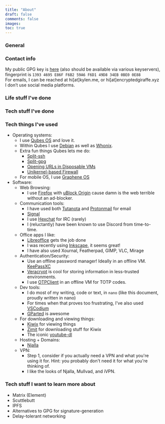 ```yaml
---
title: "About"
draft: false
comments: false
images:
toc: true
---
```


### General


### Contact info

My public GPG key is [here](/key.asc) (also should be available via various keyservers), fingerprint is `1393 4695 E86F F6B2 59A6 F6D1 49D8 34EB 0BE0 0E88`  
For emails, I can be reached at hi[at]kylen.me, or hi[at]encryptedgiraffe.xyz  
I don’t use social media platforms.  

### Life stuff I've done

### Tech stuff I've done

### Tech things I've used
- Operating systems:
  - I use [Qubes OS](https://www.qubes-os.org/intro) and love it.
  - Within Qubes I use [Debian](https://www.debian.org/) as well as [Whonix](https://www.whonix.org/).
  - Extra fun things Qubes lets me do:
    - [Split-ssh](https://github.com/Qubes-Community/Contents/blob/master/docs/configuration/split-ssh.md)
    - [Split-gpg](https://www.qubes-os.org/doc/split-gpg/)
    - [Opening URLs in Disposable VMs](https://github.com/Qubes-Community/Contents/blob/master/docs/common-tasks/opening-urls-in-vms.md)
    - [Unikernel-based Firewall](https://github.com/mirage/qubes-mirage-firewall)
  - For mobile OS, I use [Graphene OS](https://grapheneos.org)
- Software:
  - Web Browsing:
    - I use [Firefox](https://www.mozilla.org/en-US/firefox/) with [uBlock Origin](https://ublockorigin.com/) cause damn is the web terrible without an ad-blocker.
  - Communication tools:
    - I have used both [Tutanota](https://tutanota.com/) and [Protonmail](https://proton.me/mail) for email
    - [Signal](https://signal.org)
    - I use [Hexchat](https://hexchat.github.io/) for IRC (rarely)
    - I (reluctantly) have been known to use Discord from time-to-time.
  - Office apps I like:
    - [Libreoffice](https://www.libreoffice.org/) gets the job done
    - I was recently using [Inkscape](https://inkscape.org/), it seems great!
    - I have also used Xournal, Featherpad, GIMP, VLC, Mirage
  - Authentication/Security:
    - Use an offline password manager! Ideally in an offline VM. [KeePassXC](https://keepassxc.org/)
    - [Veracrypt](https://www.veracrypt.fr/en/Home.html) is cool for storing information in less-trusted environments.
    - I use [OTPClient](https://github.com/paolostivanin/OTPClient) in an offline VM for TOTP codes.
  - Dev tools:
    - I do most of my writing, code or text, in `nano` (like this document, proudly written in nano)
    - For times when that proves too frustrating, I've also used [VSCodium](https://github.com/VSCodium/vscodium)
    - [GParted](https://gparted.org/) is awesome
  - For downloading and viewing things:
    - [Kiwix](https://www.kiwix.org/en/) for viewing things
    - [Zimit](https://github.com/openzim/zimit) for downloading stuff for Kiwix
    - The iconic [youtube-dl](https://youtube-dl.org/)
  - Hosting + Domains:
    - [Njalla](https://njal.la)
  - VPN:
    - Step 1, consider if you actually need a VPN and what you're using it for. Hint: you probably don't need it for what you're thinking of.
    - I like the looks of Njalla, Mullvad, and iVPN.

### Tech stuff I want to learn more about

- Matrix (Element)
- Scuttlebutt
- IPFS
- Alternatives to GPG for signature-generation
- Delay-tolerant networking
